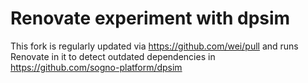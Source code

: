 # Renovate experiment with dpsim

This fork is regularly updated via https://github.com/wei/pull and runs Renovate in it to detect
outdated dependencies in https://github.com/sogno-platform/dpsim
